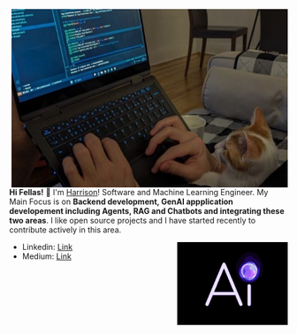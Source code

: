 
<img src="header1.jpg" align="right" width="500px">

**Hi Fellas!** 👋
I'm [Harrison](https://www.linkedin.com/in/homayounsrp)! Software and Machine Learning Engineer. My Main Focus is on **Backend development, GenAI appplication developement including Agents, RAG and Chatbots and integrating these two areas**. I like open source projects and I have started recently to contribute actively in this area.

<img src="ai.gif" align="right" width="200px">

- Linkedin: [Link](www.linkedin.com/in/homayounsrp)
- Medium: [Link](https://medium.com/@homayoun.srp)
